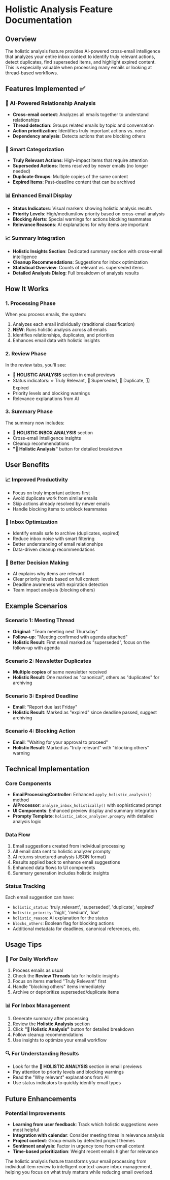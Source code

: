 # Holistic Analysis Feature Documentation

## Overview

The holistic analysis feature provides AI-powered cross-email intelligence that analyzes your entire inbox context to identify truly relevant actions, detect duplicates, find superseded items, and highlight expired content. This is especially valuable when processing many emails or looking at thread-based workflows.

## Features Implemented ✅

### 🧠 AI-Powered Relationship Analysis
- **Cross-email context**: Analyzes all emails together to understand relationships
- **Thread detection**: Groups related emails by topic and conversation
- **Action prioritization**: Identifies truly important actions vs. noise
- **Dependency analysis**: Detects actions that are blocking others

### 🎯 Smart Categorization
- **Truly Relevant Actions**: High-impact items that require attention
- **Superseded Actions**: Items resolved by newer emails (no longer needed)
- **Duplicate Groups**: Multiple copies of the same content
- **Expired Items**: Past-deadline content that can be archived

### 📊 Enhanced Email Display
- **Status Indicators**: Visual markers showing holistic analysis results
- **Priority Levels**: High/medium/low priority based on cross-email analysis
- **Blocking Alerts**: Special warnings for actions blocking teammates
- **Relevance Reasons**: AI explanations for why items are important

### 📈 Summary Integration
- **Holistic Insights Section**: Dedicated summary section with cross-email intelligence
- **Cleanup Recommendations**: Suggestions for inbox optimization
- **Statistical Overview**: Counts of relevant vs. superseded items
- **Detailed Analysis Dialog**: Full breakdown of analysis results

## How It Works

### 1. Processing Phase
When you process emails, the system:
1. Analyzes each email individually (traditional classification)
2. **NEW**: Runs holistic analysis across all emails
3. Identifies relationships, duplicates, and priorities
4. Enhances email data with holistic insights

### 2. Review Phase
In the review tabs, you'll see:
- **🧠 HOLISTIC ANALYSIS** section in email previews
- Status indicators: ⭐ Truly Relevant, 🔄 Superseded, 🔗 Duplicate, 🗓️ Expired
- Priority levels and blocking warnings
- Relevance explanations from AI

### 3. Summary Phase
The summary now includes:
- **🧠 HOLISTIC INBOX ANALYSIS** section
- Cross-email intelligence insights
- Cleanup recommendations
- **"🧠 Holistic Analysis"** button for detailed breakdown

## User Benefits

### 📈 Improved Productivity
- Focus on truly important actions first
- Avoid duplicate work from similar emails
- Skip actions already resolved by newer emails
- Handle blocking items to unblock teammates

### 🧹 Inbox Optimization
- Identify emails safe to archive (duplicates, expired)
- Reduce inbox noise with smart filtering
- Better understanding of email relationships
- Data-driven cleanup recommendations

### 🎯 Better Decision Making
- AI explains why items are relevant
- Clear priority levels based on full context
- Deadline awareness with expiration detection
- Team impact analysis (blocking others)

## Example Scenarios

### Scenario 1: Meeting Thread
- **Original**: "Team meeting next Thursday"
- **Follow-up**: "Meeting confirmed with agenda attached"
- **Holistic Result**: First email marked as "superseded", focus on the follow-up with agenda

### Scenario 2: Newsletter Duplicates
- **Multiple copies** of same newsletter received
- **Holistic Result**: One marked as "canonical", others as "duplicates" for archiving

### Scenario 3: Expired Deadline
- **Email**: "Report due last Friday"
- **Holistic Result**: Marked as "expired" since deadline passed, suggest archiving

### Scenario 4: Blocking Action
- **Email**: "Waiting for your approval to proceed"
- **Holistic Result**: Marked as "truly relevant" with "blocking others" warning

## Technical Implementation

### Core Components
- **EmailProcessingController**: Enhanced `apply_holistic_analysis()` method
- **AIProcessor**: `analyze_inbox_holistically()` with sophisticated prompt
- **UI Components**: Enhanced preview display and summary integration
- **Prompty Template**: `holistic_inbox_analyzer.prompty` with detailed analysis logic

### Data Flow
1. Email suggestions created from individual processing
2. All email data sent to holistic analyzer prompty
3. AI returns structured analysis (JSON format)
4. Results applied back to enhance email suggestions
5. Enhanced data flows to UI components
6. Summary generation includes holistic insights

### Status Tracking
Each email suggestion can have:
- `holistic_status`: 'truly_relevant', 'superseded', 'duplicate', 'expired'
- `holistic_priority`: 'high', 'medium', 'low'
- `holistic_reason`: AI explanation for the status
- `blocks_others`: Boolean flag for blocking actions
- Additional metadata for deadlines, canonical references, etc.

## Usage Tips

### 🎯 For Daily Workflow
1. Process emails as usual
2. Check the **Review Threads** tab for holistic insights
3. Focus on items marked "Truly Relevant" first
4. Handle "blocking others" items immediately
5. Archive or deprioritize superseded/duplicate items

### 📊 For Inbox Management
1. Generate summary after processing
2. Review the **Holistic Analysis** section
3. Click **"🧠 Holistic Analysis"** button for detailed breakdown
4. Follow cleanup recommendations
5. Use insights to optimize your email workflow

### 🔍 For Understanding Results
- Look for the **🧠 HOLISTIC ANALYSIS** section in email previews
- Pay attention to priority levels and blocking warnings
- Read the "Why relevant" explanations from AI
- Use status indicators to quickly identify email types

## Future Enhancements

### Potential Improvements
- **Learning from user feedback**: Track which holistic suggestions were most helpful
- **Integration with calendar**: Consider meeting times in relevance analysis
- **Project context**: Group emails by detected project themes
- **Sentiment analysis**: Factor in urgency tone from email content
- **Time-based prioritization**: Weight recent emails higher for relevance

The holistic analysis feature transforms your email processing from individual item review to intelligent context-aware inbox management, helping you focus on what truly matters while reducing email overload.

